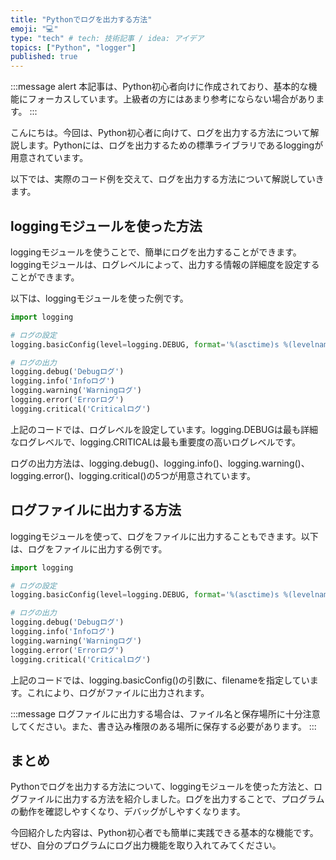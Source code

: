 ```yaml
---
title: "Pythonでログを出力する方法"
emoji: "💻"
type: "tech" # tech: 技術記事 / idea: アイデア
topics: ["Python", "logger"]
published: true
---
```


:::message alert
本記事は、Python初心者向けに作成されており、基本的な機能にフォーカスしています。上級者の方にはあまり参考にならない場合があります。
:::

こんにちは。今回は、Python初心者に向けて、ログを出力する方法について解説します。Pythonには、ログを出力するための標準ライブラリであるloggingが用意されています。

以下では、実際のコード例を交えて、ログを出力する方法について解説していきます。

## loggingモジュールを使った方法

loggingモジュールを使うことで、簡単にログを出力することができます。loggingモジュールは、ログレベルによって、出力する情報の詳細度を設定することができます。

以下は、loggingモジュールを使った例です。

```python
import logging

# ログの設定
logging.basicConfig(level=logging.DEBUG, format='%(asctime)s %(levelname)s %(message)s')

# ログの出力
logging.debug('Debugログ')
logging.info('Infoログ')
logging.warning('Warningログ')
logging.error('Errorログ')
logging.critical('Criticalログ')
```

上記のコードでは、ログレベルを設定しています。logging.DEBUGは最も詳細なログレベルで、logging.CRITICALは最も重要度の高いログレベルです。

ログの出力方法は、logging.debug()、logging.info()、logging.warning()、logging.error()、logging.critical()の5つが用意されています。

## ログファイルに出力する方法

loggingモジュールを使って、ログをファイルに出力することもできます。以下は、ログをファイルに出力する例です。

```python
import logging

# ログの設定
logging.basicConfig(level=logging.DEBUG, format='%(asctime)s %(levelname)s %(message)s', filename='example.log')

# ログの出力
logging.debug('Debugログ')
logging.info('Infoログ')
logging.warning('Warningログ')
logging.error('Errorログ')
logging.critical('Criticalログ')
```

上記のコードでは、logging.basicConfig()の引数に、filenameを指定しています。これにより、ログがファイルに出力されます。

:::message
ログファイルに出力する場合は、ファイル名と保存場所に十分注意してください。また、書き込み権限のある場所に保存する必要があります。
:::

## まとめ

Pythonでログを出力する方法について、loggingモジュールを使った方法と、ログファイルに出力する方法を紹介しました。ログを出力することで、プログラムの動作を確認しやすくなり、デバッグがしやすくなります。

今回紹介した内容は、Python初心者でも簡単に実践できる基本的な機能です。ぜひ、自分のプログラムにログ出力機能を取り入れてみてください。
